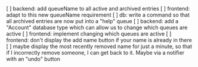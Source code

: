 [ ] backend: add queueName to all active and archived entries
[ ] frontend: adapt to this new queueName requirement
[ ] db: write a command so that all archived entries are now put into a "help" queue
[ ] backend: add a "Account" database type which can allow us to change which queues are active
[ ] frontend: implement changing which queues are active
[ ] frontend: don't display the add name button if your name is already in there
[ ] maybe display the most recently removed name for just a minute, so that if I incorrectly remove someone, I can get back to it. Maybe via a notifier with an "undo" button
